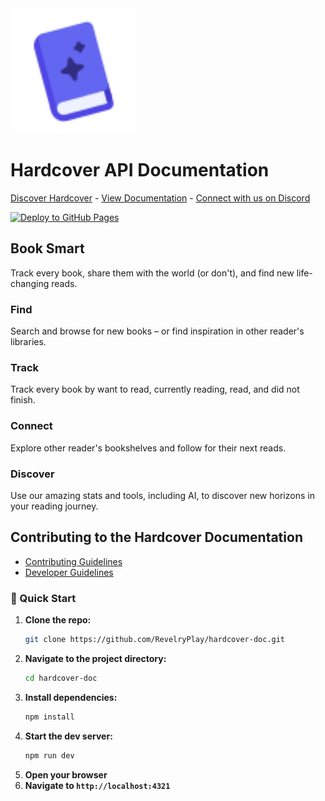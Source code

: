 <img src="src/assets/hardcover.svg" alt="Hardcover Logo" width="200">

# Hardcover API Documentation
[Discover Hardcover](https://hardcover.app/) - [View Documentation](https://docs.hardcover.app) - [Connect with us on Discord](https://discord.gg/edGpYN8ym8)

[![Deploy to GitHub Pages](https://github.com/hardcoverapp/hardcover-docs/actions/workflows/deploy.yml/badge.svg?branch=main)](https://github.com/hardcoverapp/hardcover-docs/actions/workflows/deploy.yml)

## Book Smart
Track every book, share them with the world (or don't), and find new life-changing reads.

### Find
Search and browse for new books – or find inspiration in other reader's libraries.

### Track
Track every book by want to read, currently reading, read, and did not finish.

### Connect
Explore other reader's bookshelves and follow for their next reads.

### Discover
Use our amazing stats and tools, including AI, to discover new horizons in your reading journey.

## Contributing to the Hardcover Documentation
- [Contributing Guidelines](CONTRIBUTING)
- [Developer Guidelines](DEVELOPERS.md)

### 🚀 Quick Start
1. **Clone the repo:**
   ```bash
   git clone https://github.com/RevelryPlay/hardcover-doc.git
    ```
2. **Navigate to the project directory:**
   ```bash
   cd hardcover-doc
   ```
3. **Install dependencies:**
    ```bash
    npm install
    ```
4. **Start the dev server:**
    ```bash
    npm run dev
    ```
5. **Open your browser**
6. **Navigate to `http://localhost:4321`**
